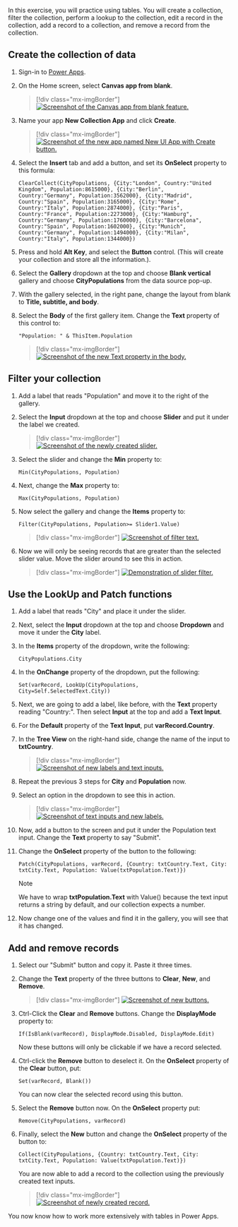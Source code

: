 In this exercise, you will practice using tables. You will create a collection, filter the collection, perform a lookup to the collection, edit a record in the collection, add a record to a collection, and remove a record from the collection.


## Create the collection of data

1. Sign-in to [Power Apps](https://make.powerapps.com/?azure-portal=true).

1. On the Home screen, select **Canvas app from blank**.

	> [!div class="mx-imgBorder"]
	> [![Screenshot of the Canvas app from blank feature.](../media/canvas-app-blank.png)](../media/canvas-app-blank.png#lightbox)

1. Name your app **New Collection App** and click **Create**.

	> [!div class="mx-imgBorder"]
	> [![Screenshot of the new app named New UI App with Create button.](../media/new-app.png)](../media/new-app.png#lightbox)

1. Select the **Insert** tab and add a button, and set its **OnSelect** property to this formula:

	```powerappsfl
	ClearCollect(CityPopulations, {City:"London", Country:"United Kingdom", Population:8615000}, {City:"Berlin",
	Country:"Germany", Population:3562000}, {City:"Madrid",
	Country:"Spain", Population:3165000}, {City:"Rome",
	Country:"Italy", Population:2874000}, {City:"Paris",
	Country:"France", Population:2273000}, {City:"Hamburg",
	Country:"Germany", Population:1760000}, {City:"Barcelona",
	Country:"Spain", Population:1602000}, {City:"Munich",
	Country:"Germany", Population:1494000}, {City:"Milan",
	Country:"Italy", Population:1344000})
	```

1.  Press and hold **Alt Key**, and select the **Button** control. (This will create your collection and store all the information.).

1.  Select the **Gallery** dropdown at the top and choose **Blank vertical** gallery and choose **CityPopulations** from the data source pop-up.

1.  With the gallery selected, in the right pane, change the layout from blank to **Title, subtitle, and body**.

1.  Select the **Body** of the first gallery item. Change the **Text** property of this control to: 

	```powerappsfl
	"Population: " & ThisItem.Population
	```

	> [!div class="mx-imgBorder"]
	> [![Screenshot of the new Text property in the body.](../media/text-property.png)](../media/text-property.png#lightbox)

## Filter your collection

1. Add a label that reads "Population" and move it to the right of the gallery.

1. Select the **Input** dropdown at the top and choose **Slider** and put it under the label we created.

	> [!div class="mx-imgBorder"]
	> [![Screenshot of the newly created slider.](../media/slider.png)](../media/slider.png#lightbox)

1. Select the slider and change the **Min** property to: 

	```powerappsfl
	Min(CityPopulations, Population)
	```

1. Next, change the **Max** property to:

	```powerappsfl
	Max(CityPopulations, Population)
	```

1. Now select the gallery and change the **Items** property to: 

	```powerappsfl
	Filter(CityPopulations, Population>= Slider1.Value)
	```
	> [!div class="mx-imgBorder"]
	> [![Screenshot of filter text.](../media/filter-text.png)](../media/filter-text.png#lightbox)

1. Now we will only be seeing records that are greater than the selected slider value. Move the slider around to see this in action. 

	> [!div class="mx-imgBorder"]
	> [![Demonstration of slider filter.](../media/slider-filter.gif)](../media/slider-filter.gif#lightbox)

## Use the LookUp and Patch functions

1. Add a label that reads "City" and place it under the slider.

1. Next, select the **Input** dropdown at the top and choose **Dropdown** and move it under the **City** label.

1. In the **Items** property of the dropdown, write the following:
	
	```powerappsfl
	CityPopulations.City
	```

1. In the **OnChange** property of the dropdown, put the following:
	
	```powerappsfl
	Set(varRecord, LookUp(CityPopulations, City=Self.SelectedText.City))
	```

1. Next, we are going to add a label, like before, with the **Text** property reading "Country:". Then select **Input** at the top and add a **Text Input**. 

1. For the **Default** property of the **Text Input**, put **varRecord.Country**.

1. In the **Tree View** on the right-hand side, change the name of the input to **txtCountry**.
	
	> [!div class="mx-imgBorder"]
	> [![Screenshot of new labels and text inputs.](../media/labels.png)](../media/labels.png#lightbox)

1. Repeat the previous 3 steps for **City** and **Population** now.

1. Select an option in the dropdown to see this in action.
	
	> [!div class="mx-imgBorder"]
	> [![Screenshot of text inputs and new labels.](../media/text-inputs.png)](../media/text-inputs.png#lightbox)

1. Now, add a button to the screen and put it under the Population text input. Change the **Text** property to say "Submit".

1. Change the **OnSelect** property of the button to the following:
	
	```powerappsfl
	Patch(CityPopulations, varRecord, {Country: txtCountry.Text, City: txtCity.Text, Population: Value(txtPopulation.Text)})
	```

	> [!NOTE]
	> We have to wrap **txtPopulation.Text** with Value() because the text input returns a string by default, and our collection expects a number.

1. Now change one of the values and find it in the gallery, you will see that it has changed. 

## Add and remove records

1. Select our "Submit" button and copy it. Paste it three times. 

1. Change the **Text** property of the three buttons to **Clear**, **New**, and **Remove**. 
	
	> [!div class="mx-imgBorder"]
	> [![Screenshot of new buttons.](../media/buttons.png)](../media/buttons.png#lightbox)

1. Ctrl-Click the **Clear** and **Remove** buttons. Change the **DisplayMode** property to: 
	
	```powerappsfl
	If(IsBlank(varRecord), DisplayMode.Disabled, DisplayMode.Edit)
	``` 

	Now these buttons will only be clickable if we have a record selected.

1. Ctrl-click the **Remove** button to deselect it. On the **OnSelect** property of the **Clear** button, put: 
	
	```powerappsfl
	Set(varRecord, Blank())
	```

	You can now clear the selected record using this button.

1. Select the **Remove** button now. On the **OnSelect** property put:
	
	```powerappsfl
	Remove(CityPopulations, varRecord)
	```

1. Finally, select the **New** button and change the **OnSelect** property of the button to: 
	
	```powerappsfl
	Collect(CityPopulations, {Country: txtCountry.Text, City: txtCity.Text, Population: Value(txtPopulation.Text)})
	```

	You are now able to add a record to the collection using the previously created text inputs.

	> [!div class="mx-imgBorder"]
	> [![Screenshot of newly created record.](../media/new-record.png)](../media/new-record.png#lightbox)

You now know how to work more extensively with tables in Power Apps.
